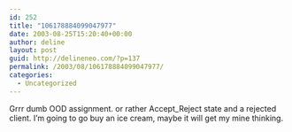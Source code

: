 ```yaml
---
id: 252
title: "106178884099047977"
date: 2003-08-25T15:20:40+00:00
author: deline
layout: post
guid: http://delineneo.com/?p=137
permalink: /2003/08/106178884099047977/
categories:
  - Uncategorized
---
```

Grrr dumb OOD assignment. or rather Accept_Reject state and a rejected client. I&#8217;m going to go buy an ice cream, maybe it will get my mine thinking.
